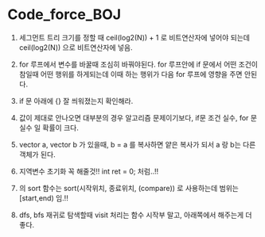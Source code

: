 # Code_force_BOJ


1. 세그먼트 트리 크기를 정할 때 ceil(log2(N)) + 1 로 비트연산자에 넣어야 되는데 ceil(log2(N)) 으로 비트연산자에 넣음.

2. for 루프에서 변수를 바꿀때 조심히 바꿔야된다. for 루프안에 if 문에서 어떤 조건이 참일때 어떤 행위를 하게되는데 이때 하는 행위가 다음 for 루프에 영향을 주면 안된다.

3. if 문 아래에 {} 잘 씌워졌는지 확인해라.

4. 값이 제대로 안나오면 대부분의 경우 알고리즘 문제이기보다, if문 조건 실수, for 문 실수 일 확률이 크다.

5. vector<string> a, vector<string> b 가 있을때, b = a 를 복사하면 얕은 복사가 되서 a 랑 b는 다른 객체가 된다.

6. 지역변수 초기화 꼭 해줄것!! int ret = 0; 처럼..!!

7. <algorithm> 의 sort 함수는 sort(시작위치, 종료위치, (compare)) 로 사용하는데 범위는 [start,end) 임.!!

8. dfs, bfs 재귀로 탐색할때 visit 처리는 함수 시작부 말고, 아래쪽에서 해주는게 더 좋다.





